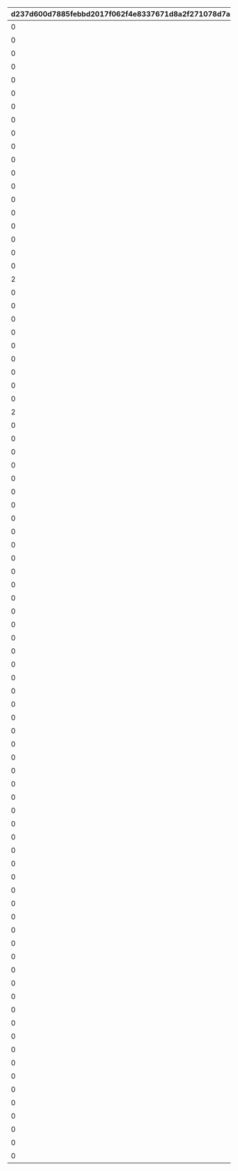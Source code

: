 |d237d600d7885febbd2017f062f4e8337671d8a2f271078d7a8a9b9502bf753b|adac5f3c1061785526d7e618f20fbed29efac22b78b166b3d32e440fd3b39896|e4ebd0641889f674d46fdbc9146ac7f6156b8b88ce5e323097811d5c23323c35|8fe1c7cf7b3dddfcba123a77b3dae292341cb1d62587bec33fbcaa5aba7164f7|8707f7d4594c899b7c807034b942bb55f288d65564d5b2b84d24f4f28ccb78be|4dc25ee52af1d5b8d965bd5c6f620c50a6772f5804b446309dda2cb6766fcb3f|0621d82eca0fe946d99e61c3c775e08783acb06420dd3ebad133ce8215c5f1ff|2ea675b7755e760dac895e15706562c9b4fa0681ffe21b69c7cd5772932f788b|
| --- | --- | --- | --- | --- | --- | --- | --- |
|0|1|1|1|0|1|52001|【料理】ダイスが2個に増える|
|0|1|1|1|0|2|52002|【料理】ダイスの目が必ず「1」になる|
|0|1|3|2|0|3|52002|【料理】次のターン数のカウントをスキップする|
|0|1|1|1|0|4|52004|【料理】ダイスの目が必ず「4」になる|
|0|1|1|1|0|5|52006|【料理】ダイスの目が\n「4・5・6」のみになる|
|0|1|1|1|0|6|52007|【料理】ダイスの目が1回目は必ず「3」に、2回目は必ず「6」になる|
|0|1|1|1|0|7|52003|【料理】ダイスの目が必ず「5」になる|
|0|1|2|7|0|8|52008|【料理】マイルマスの獲得マイルが200%アップする|
|0|2|3|2|0|9|4|【イベント】次のターン数のカウントをスキップする|
|0|2|2|3|0|10|5|【イベント】マイルマスの獲得マイルが100%アップする|
|0|2|2|5|0|11|6|【イベント】ミニゲームの獲得マイルが100%アップする|
|0|2|3|4|0|12|7|【イベント】マイルショップの全商品が20%以上割引される|
|0|1|1|1|0|13|52009|【料理】ダイスの目が1回目は必ず「8」に、2回目は必ず「1」になる|
|0|1|2|6|0|14|52010|【料理】「マイルマス」「トレ\nジャーマス」「ショップマス」のRANKが1つ上がる|
|0|1|1|1|0|15|52011|【料理】ダイスの目が1回目は必ず「2」に、2回目は必ず「7」になる|
|0|1|1|1|0|16|52012|【料理】ダイスの目が\n「1・2・3」のみになる|
|0|1|3|2|0|17|52012|【料理】次のターン数のカウントをスキップする|
|0|1|1|8|0|18|52014|【料理】移動時にマイルマスをスキップできる|
|0|1|1|1|0|19|52005|【料理】次回移動時に1マス分多く進める|
|2|1|1|1|2|20|52014|【料理】次回移動時に1マス分多く進める|
|0|1|1|1|0|21|52015|【料理】ダイスが2個に増える|
|0|1|1|1|0|22|52015|【料理】次回移動時に1マス分多く進める|
|0|1|1|1|0|23|52016|【料理】ダイスの目が必ず「6」になる|
|0|1|1|9|0|24|52017|【料理】移動系カテゴリーの料理が食べられなくなる|
|0|1|1|1|0|25|52018|【料理】ダイスの目が必ず「3」になる|
|0|1|1|1|0|26|52019|【料理】ダイスの目が必ず「8」になる|
|0|2|3|2|0|27|98011|【イベント】次のターン数のカウントをスキップする|
|0|2|3|2|0|28|98012|【イベント】次のターン数のカウントをスキップする|
|0|1|2|10|0|29|52020|【料理】移動時にマイルマスをスキップできる|
|2|1|1|1|2|30|52020|【料理】次回移動時に1マス分多く進める|
|0|1|2|10|0|31|52021|【料理】移動時にトレジャーマスをスキップできる|
|0|1|1|1|0|32|52022|【料理】ダイスの「5と6」の\n目が出る確率が3倍になる|
|0|1|1|1|0|33|52023|【料理】ダイスの目が1回目は必ず「6」に、2回目は必ず「3」になる|
|0|1|1|1|0|34|52024|【料理】次回移動時に3マス分多く進める|
|0|1|2|10|0|35|52025|【料理】移動時に「マイルマス」「トレジャーマス」をスキップできる|
|0|1|1|1|0|36|52027|【料理】ダイスの目が必ず「5」になる|
|0|1|1|1|0|37|52028|【料理】ダイスの目が\n「1・2」のみになる|
|0|1|1|1|0|38|52029|【料理】ダイスの目が必ず「2」になる|
|0|1|3|2|0|39|52029|【料理】次のターン数のカウントをスキップする|
|0|2|3|4|0|40|8|【イベント】マイルショップの全商品が20%以上割引される|
|0|1|3|11|0|41|52030|【料理】「マイルマス」を「トレジャーマス」に変化させる|
|0|1|1|1|0|42|52031|【料理】ダイスの目が\n「1・6・6・6・8・8」になる|
|0|1|2|10|0|43|52032|【料理】移動時に料理マスをスキップできる|
|0|3|1|99|0|1001|1|最大ｎマイルを入手する|
|0|3|1|99|0|1002|2|ダイスを1回振りなおせる|
|0|3|1|99|0|1003|3|ダイスを1回振りなおせる_有効ターン2|
|0|3|1|126501|0|11001|1001|【仲間】最大50％割引確定の\nショップを開く\n（1品100％割引あり）|
|0|3|1|105301|0|11002|1002|【仲間】最大1000マイルを入手する|
|0|3|1|126401|0|11003|1003|【仲間】料理を1つ入手する|
|0|3|1|100501|0|11004|1004|【仲間】ダイスの目を1回振りなおせる|
|0|3|1|101301|0|11005|1005|【仲間】ダイスの目を2回振りなおせる|
|0|3|1|104301|0|11006|1006|【仲間】出目が4のダイスを同時に振ってどちらか選択できる|
|0|3|1|102701|0|11007|1007|【仲間】出目が3のダイスを同時に振ってどちらか選択できる|
|0|3|1|100901|0|11008|1008|【仲間】出目の合計が7以上になるまでダイスを追加で振れる|
|0|3|1|105101|0|11009|1009|【仲間】最大50％割引確定の\nショップを開く\n（1品100％割引あり）|
|0|3|1|101801|0|11010|1010|【仲間】最大1000マイルを入手する|
|0|3|1|129701|0|11011|1011|【仲間】ダイスの表と裏どちらを適用するか選択できる|
|0|3|1|101601|0|11012|1012|【仲間】ダイスの目を1回振りなおせる|
|0|3|1|105601|0|11013|1013|【仲間】ダイスの目を2回振りなおせる|
|0|3|1|102001|0|11014|1014|【仲間】出目が3のダイスを同時に振ってどちらか選択できる|
|0|3|1|129601|0|11015|1015|【仲間】出目の合計が7以上になるまでダイスを追加で振れる|
|0|3|1|100401|0|11016|1016|【仲間】出たダイスの目が奇数だった場合、ライバルを1ターン休みにできる|
|0|3|1|127701|0|11017|1017|【仲間】出たダイスの目が偶数だった場合、1マス分多く進める|
|0|3|1|127801|0|11018|1018|【仲間】出たダイスの目が奇数だった場合、ライバルを1ターン休みにできる|
|0|3|1|104801|0|11019|1019|【仲間】最大50％割引確定の\nショップを開く\n（1品100％割引あり）|
|0|3|1|104701|0|11020|1020|【仲間】ダイスの目を2回振りなおせる|
|0|3|1|105001|0|11021|1021|【仲間】出目の合計が7以上になるまでダイスを追加で振れる|
|0|3|1|103201|0|11022|1022|【仲間】最大2000マイルを入手する|
|0|3|1|130901|0|11023|1023|【仲間】福引券を1枚入手する|
|0|3|1|102501|0|11024|1024|【仲間】料理を1つ入手する|
|0|3|1|100801|0|11025|1025|【仲間】ダイスの表と裏どちらを適用するか選択できる|
|0|3|1|123301|0|11026|1026|【仲間】出目が4のダイスを同時に振ってどちらか選択できる|
|0|3|1|104601|0|11027|1027|【仲間】最大50％割引確定の\nショップを開く\n（1品100％割引あり）|
|0|3|1|118101|0|11028|1028|【仲間】ダイスの目を2回振りなおせる|
|0|3|1|103401|0|11029|1029|【仲間】出目の合計が7以上になるまでダイスを追加で振れる|
|0|3|1|118001|0|11030|1030|【仲間】最大2000マイルを入手する|
|0|3|1|102801|0|11031|1031|【仲間】福引券を1枚入手する|
|0|3|1|100201|0|11032|1032|【仲間】料理を1つ入手する|
|0|3|1|101201|0|11033|1033|【仲間】出たダイスの目が奇数だった場合、1マス分多く進める|
|0|3|1|118201|0|11034|1034|【仲間】ダイスの目を1回振りなおせる|
|0|3|1|106101|0|11035|1035|【仲間】出目の合計が7以上になるまでダイスを追加で振れる|
|0|3|1|103101|0|11036|1036|【仲間】出目が4のダイスを同時に振ってどちらか選択できる|
|0|3|1|103301|0|11037|1037|【仲間】最大50％割引確定の\nショップを開く\n（1品100％割引あり）|
|0|3|1|103601|0|11038|1038|【仲間】最大2000マイルを入手する|
|0|3|1|133001|0|11039|1039|【仲間】福引券を1枚入手する|
|0|3|1|133101|0|11040|1040|【仲間】料理を1つ入手する|